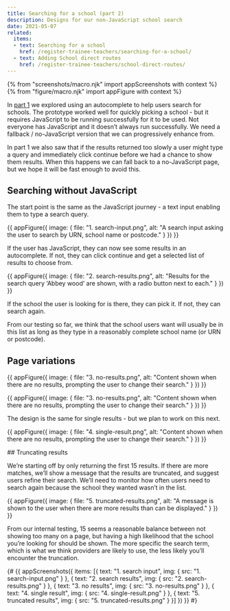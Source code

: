 ```yaml
---
title: Searching for a school (part 2)
description: Designs for our non-JavaScript school search
date: 2021-05-07
related:
  items:
  - text: Searching for a school
    href: /register-trainee-teachers/searching-for-a-school/
  - text: Adding School direct routes
    href: /register-trainee-teachers/school-direct-routes/
---
```

{% from "screenshots/macro.njk" import appScreenshots with context %}
{% from "figure/macro.njk" import appFigure with context %}


In [part 1](../searching-for-a-school) we explored using an autocomplete to help users search for schools. The prototype worked well for quickly picking a school - but it requires JavaScript to be running successfully for it to be used. Not everyone has JavaScript and it doesn’t always run successfully. We need a fallback / no-JavaScript version that we can progressively enhance from.

In part 1  we also saw that if the results returned too slowly a user might type a query and immediately click continue before we had a chance to show them results. When this happens we can fall back to a no-JavaScript page, but we hope it will be fast enough to avoid this.


## Searching without JavaScript

The start point is the same as the JavaScript journey - a text input enabling them to type a search query.

{{ appFigure({
  image: {
    file: "1. search-input.png",
    alt: "A search input asking the user to search by URN, school name or postcode."
  }
}) }}

If the user has JavaScript, they can now see some results in an autocomplete. If not, they can click continue and get a selected list of results to choose from.

{{ appFigure({
  image: {
    file: "2. search-results.png",
    alt: "Results for the search query ‘Abbey wood’ are shown, with a radio button next to each."
  }
}) }}

If the school the user is looking for is there, they can pick it. If not, they can search again.

From our testing so far, we think that the school users want will usually be in this list as long as they type in a reasonably complete school name (or URN or postcode).

## Page variations

{{ appFigure({
  image: {
    file: "3. no-results.png",
    alt: "Content shown when there are no results, prompting the user to change their search."
  }
}) }}

{{ appFigure({
  image: {
    file: "3. no-results.png",
    alt: "Content shown when there are no results, prompting the user to change their search."
  }
}) }}

The design is the same for single results - but we plan to work on this next.

{{ appFigure({
  image: {
    file: "4. single-result.png",
    alt: "Content shown when there are no results, prompting the user to change their search."
  }
}) }}

## Truncating results

We’re starting off by only returning the first 15 results. If there are more matches, we’ll show a message that the results are truncated, and suggest users refine their search. We’ll need to monitor how often users need to search again because the school they wanted wasn’t in the list.

{{ appFigure({
  image: {
    file: "5. truncated-results.png",
    alt: "A message is shown to the user when there are more results than can be displayed."
  }
}) }}

From our internal testing, 15 seems a reasonable balance between not showing too many on a page, but having a high likelihood that the school you’re looking for should be shown. The more specific the search term, which is what we think providers are likely to use, the less likely you’ll encounter the truncation.

{# {{ appScreenshots({
  items: [{
      text: "1. search input",
      img: { src: "1. search-input.png" }
    }, {
      text: "2. search results",
      img: { src: "2. search-results.png" }
    }, {
      text: "3. no results",
      img: { src: "3. no-results.png" }
    }, {
      text: "4. single result",
      img: { src: "4. single-result.png" }
    }, {
      text: "5. truncated results",
      img: { src: "5. truncated-results.png" }
    }]
}) }} #}
